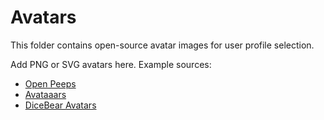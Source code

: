 # Avatars

This folder contains open-source avatar images for user profile selection.

Add PNG or SVG avatars here. Example sources:
- [Open Peeps](https://www.openpeeps.com/)
- [Avataaars](https://avataaars.com/)
- [DiceBear Avatars](https://avatars.dicebear.com/) 